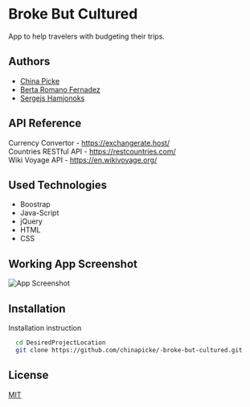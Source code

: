 
# Broke But Cultured

App to help travelers with budgeting their trips.


## Authors

- [China Picke](https://github.com/chinapicke)
- [Berta Romano Fernadez](https://github.com/berta-rf)
- [Sergejs Hamjonoks](https://github.com/HereToTroll)

## API Reference

Currency Convertor - https://exchangerate.host/  
Countries RESTful API - https://restcountries.com/  
Wiki Voyage API - https://en.wikivoyage.org/


## Used Technologies
* Boostrap  
* Java-Script  
* jQuery  
* HTML
* CSS

## Working App Screenshot

![App Screenshot](./assets/images/workingApp.gif)


## Installation

Installation instruction

```bash
  cd DesiredProjectLocation
  git clone https://github.com/chinapicke/-broke-but-cultured.git
```
    
## License

[MIT](https://choosealicense.com/licenses/mit/)

